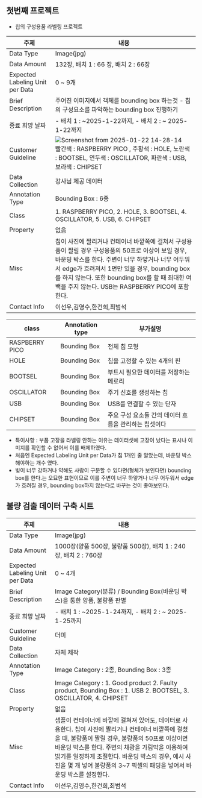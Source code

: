 
## 첫번째 프로젝트
  - 칩의 구성용품 라벨링 프로젝트

| 주제                 | 내용                                                         |
|-----------------------|-------------------------------------------------------------|
| Data Type            | Image(jpg)                                                  |
| Data Amount          | 132장, 배치 1 : 66 장, 배치 2 : 66장                        |
| Expected Labeling Unit per Data | 0 ~ 9개                                              |
| Brief Description    | 주어진 이미지에서 객체를 bounding box 하는것 - 칩의 구성요소를 파악하는 bounding box 진행하기 |
| 종료 희망 날짜        | - 배치 1 : ~2025-1-22까지, - 배치 2 : ~ 2025-1-22까지       |
| Customer Guideline   | ![Screenshot from 2025-01-22 14-28-14](https://github.com/user-attachments/assets/1e5a0b7c-62d5-4dc1-bd51-251a0c3bae7d) </br>빨간색 : RASPBERRY PICO , 주황색 : HOLE, 노란색 : BOOTSEL, 연두색 : OSCILLATOR, 파란색 : USB, 보라색 : CHIPSET|
| Data Collection      | 강사님 제공 데이터                                           |
| Annotation Type      | Bounding Box : 6종                                          |
| Class                | 1. RASPBERRY PICO, 2. HOLE, 3. BOOTSEL, 4. OSCILLATOR, 5. USB, 6. CHIPSET |
| Property             | 없음                                                        |
| Misc                 | 칩이 사진에 짤리거나 컨테이너 바깥쪽에 걸쳐서 구성용품이 짤릴 경우 구성용품의 50프로 이상이 보일 경우, 바운딩 박스를 한다. 주변이 너무 하얗거나 너무 어두워서 edge가 흐려져서 1면만 있을 경우, bounding box를 하지 않는다. 또한 bounding box를 할 때 최대한 여백을 주지 않는다. USB는 RASPBERRY PICO에 포함한다. |
|Contact Info|이선우,김영수,한건희,최범석|

|class                      |Annotation type          |부가설명                    |
|--------------------------|--------------------------|--------------------------|
|RASPBERRY PICO|Bounding Box|전체 칩 모형|
|HOLE          |Bounding Box|칩을 고정할 수 있는 4개의 핀|
|BOOTSEL        |Bounding Box|부트시 필요한 데이터를 저장하는 메로리|
|OSCILLATOR      |Bounding Box|주기 신호를 생성하는 칩|
|USB            |Bounding Box|USB를 연결할 수 있는 단자|
|CHIPSET        |Bounding Box|주요 구성 요소들 간의 데이터 흐름을 관리하는 칩셋이다|

- 특이사항 : 부품 고장을 라벨링 안하는 이유는 데이터셋에 고장이 났다는 표시나 이미지를 확인할 수 없어서 이를 배제하였다.
- 처음엔 Expected Labeling Unit per Data가 칩 1개인 줄 알았는데, 바운딩 박스해야하는 개수 였다.
-  빛이 너무 강하거나 약해도 사람이 구분할 수 있다면(형체가 보인다면) bounding box를 한다.는 오묘한 표현이므로 이를 주변이 너무 하얗거나 너무 어두워서 edge가 흐려질 경우, bounding box하지 않는다로 바꾸는 것이 좋아보인다.

## 불량 검출 데이터 구축 시트

| 주제                 | 내용                                                         |
|-----------------------|-------------------------------------------------------------|
| Data Type            | Image(jpg)                                                  |
| Data Amount          | 1000장(양품 500장, 불량품 500장), 배치 1 : 240장, 배치 2 : 760장                        |
| Expected Labeling Unit per Data | 0 ~ 4개                                               |
| Brief Description    | Image Category(분류) / Bounding Box(바운딩 박스)을 통한 양품, 불량품 판별 |
| 종료 희망 날짜        | - 배치 1 : ~2025-1-24까지, - 배치 2 : ~ 2025-1-25까지       |
| Customer Guideline   | 더미 |
| Data Collection      | 자체 제작                                         |
| Annotation Type      | Image Category : 2종, Bounding Box : 3종                                          |
| Class                | Image Category : 1. Good product 2. Faulty product,  Bounding Box : 1. USB 2. BOOTSEL, 3. OSCILLATOR, 4. CHIPSET|
| Property             | 없음                                                        |
| Misc                 | 샘플이 컨테이너에 바깥에 걸쳐져 있어도, 데이터로 사용한다. 칩이 사진에 짤리거나 컨테이너 바깥쪽에 걸쳤을 때, 불량품이 짤릴 경우, 불량품의 50프로 이상이면 바운딩 박스를 한다. 주변의 채광을 가림막을 이용하여 밝기를 일정하게 조절한다. 바운딩 박스의 경우, 예시 사진을 몇 개 넣어 불량품의 3~7 픽셀의 패딩을 넣어서 바운딩 박스를 설정한다.|
|Contact Info|이선우,김영수,한건희,최범석|
